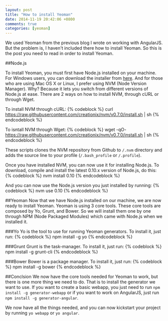 ```yaml
---
layout: post
title: "How to install Yeoman"
date: 2014-11-19 20:42:06 +0800
comments: true
categories: [yeoman]
---
```

We used Yeoman from the previous blog I wrote on working with AngularJS. But the problem is, I haven't included there how to install Yeoman. So this is the post you need to read in order to install Yeoman.

##Node.js

To install Yeoman, you must first have Node.js installed on your machine. For Windows users, you can download the installer from [here](http://nodejs.org/download/). And for those who are using Mac OS X or Linux, I prefer using NVM (Node Version Manager). Why? Because it lets you switch from different versions of Node.js at ease. There are 2 ways on how to install NVM, through cURL or through Wget.

To install NVM through cURL:
{% codeblock %}
curl https://raw.githubusercontent.com/creationix/nvm/v0.7.0/install.sh | sh
{% endcodeblock %}

To isntall NVM through Wget:
{% codeblock %}
wget -qO- https://raw.githubusercontent.com/creationix/nvm/v0.7.0/install.sh | sh
{% endcodeblock %}

These scripts clones the NVM repository from Github to `/.nvm` directory and adds the source line to your profile (`/.bash_profile` or `/.profile`).

Once you have installed NVM, you can now use it for installing Node.js. To download, compile and install the latest 0.10.x version of Node.js, do this:
{% codeblock %}
nvm install 0.10
{% endcodeblock %}

And you can now use the Node.js version you just installed by running:
{% codeblock %}
nvm use 0.10
{% endcodeblock %}

##Yeoman
Now that we have Node.js installed on our machine, we are now ready to install Yeoman. Yeoman is using 3 core tools. These core tools are composed by Yo, Grunt, and Bower. So we will install them one by one through NPM (Node Packaged Modules) which came with Node.js when we installed it.

###Yo
Yo is the tool to use for running Yeoman generators. To install it, just run:
{% codeblock %}
npm install -g yo
{% endcodeblock %}

###Grunt
Grunt is the task-manager. To install it, just run:
{% codeblock %}
npm install -g grunt-cli
{% endcodeblock %}

###Bower
Bower is a package manager. To install it, just run:
{% codeblock %}
npm install -g bower
{% endcodeblock %}

##Conclsion
We now have the core tools needed for Yeoman to work, but there is one more thing we need to do. That is to install the generator we want to use. If you want to create a basic webapp, you just need to run `npm install -g generator-webapp` or if you want to work on AngularJS, just run `npm install -g generator-angular`.

We now have all the things needed, and you can now kickstart your project by running `yo webapp` or `yo angular`.
